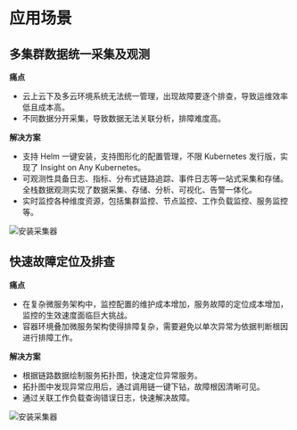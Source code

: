 # 应用场景

## 多集群数据统一采集及观测

**痛点**

- 云上云下及多云环境系统无法统一管理，出现故障要逐个排查，导致运维效率低且成本高。
- 不同数据分开采集，导致数据无法关联分析，排障难度高。

**解决方案** 

- 支持 Helm 一键安装，支持图形化的配置管理，不限 Kubernetes 发行版，实现了 Insight on Any Kubernetes。
- 可观测性具备日志、指标、分布式链路追踪、事件日志等一站式采集和存储。全栈数据观测实现了数据采集、存储、分析、可视化、告警一体化。
- 实时监控各种维度资源，包括集群监控、节点监控、工作负载监控、服务监控等。

![安装采集器](https://docs.daocloud.io/daocloud-docs-images/docs/insight/images/scenerio01.png)

## 快速故障定位及排查

**痛点**

- 在复杂微服务架构中，监控配置的维护成本增加，服务故障的定位成本增加，监控的生效速度面临巨大挑战。
- 容器环境叠加微服务架构使得排障复杂，需要避免以单次异常为依据判断根因进行排障工作。

**解决方案**

- 根据链路数据绘制服务拓扑图，快速定位异常服务。
- 拓扑图中发现异常应用后，通过调用链一键下钻，故障根因清晰可见。
- 通过关联工作负载查询错误日志，快速解决故障。

![安装采集器](https://docs.daocloud.io/daocloud-docs-images/docs/insight/images/scenerio02.png)
